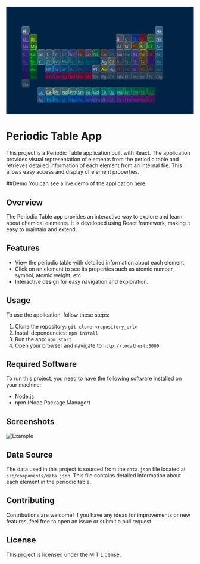 <p align="center">
  <img src="./screenshot.png" alt="Screenhot"/>
</p>

# Periodic Table App

This project is a Periodic Table application built with React. The application provides visual representation of elements from the periodic table and retrieves detailed information of each element from an internal file. This allows easy access and display of element properties.

##Demo
You can see a live demo of the application [here](https://abdullah-yilmazer.github.io/periodic-table/).

## Overview

The Periodic Table app provides an interactive way to explore and learn about chemical elements. It is developed using React framework, making it easy to maintain and extend.

## Features

- View the periodic table with detailed information about each element.
- Click on an element to see its properties such as atomic number, symbol, atomic weight, etc.
- Interactive design for easy navigation and exploration.

## Usage

To use the application, follow these steps:
1. Clone the repository: `git clone <repository_url>`
2. Install dependencies: `npm install`
3. Run the app: `npm start`
4. Open your browser and navigate to `http://localhost:3000`

## Required Software

To run this project, you need to have the following software installed on your machine:
- Node.js
- npm (Node Package Manager)

## Screenshots

![Example](./exampla.gif)

## Data Source

The data used in this project is sourced from the `data.json` file located at `src/components/data.json`. This file contains detailed information about each element in the periodic table.

## Contributing

Contributions are welcome! If you have any ideas for improvements or new features, feel free to open an issue or submit a pull request.

## License

This project is licensed under the [MIT License](https://github.com/Abdullah-Yilmazer/periodic-table/blob/React/LICENSE).
